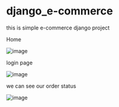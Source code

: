 # django_e-commerce
this is simple e-commerce django project 

Home

![image](https://github.com/LIMON-714/ECommerce_Site-Django/assets/81027586/64eb62e8-6ab5-49fb-b2ab-2232254abb48)


login page 

![image](https://github.com/LIMON-714/ECommerce_Site-Django/assets/81027586/c8b7a43b-ba37-498e-b100-2f99ef3b5b2a)


we can see our order status

![image](https://github.com/LIMON-714/ECommerce_Site-Django/assets/81027586/c5251b84-d02e-4ad9-8ebe-1adff5048fce)



